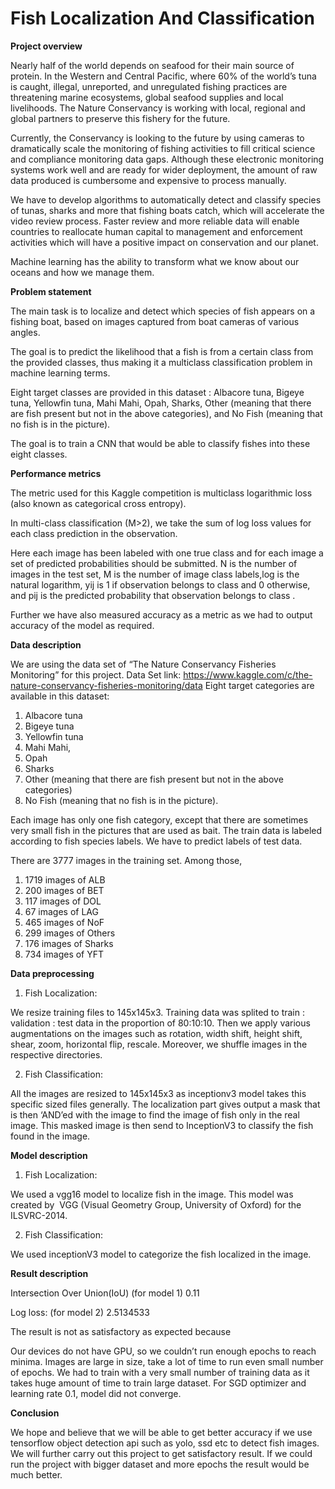 # Fish Localization And Classification

**Project overview**

Nearly half of the world depends on seafood for their main source of protein. In the Western and Central Pacific, where 60% of the world’s tuna is caught, illegal, unreported, and unregulated fishing practices are threatening marine ecosystems, global seafood supplies and local livelihoods. The Nature Conservancy is working with local, regional and global partners to preserve this fishery for the future.

Currently, the Conservancy is looking to the future by using cameras to dramatically scale the monitoring of fishing activities to fill critical science and compliance monitoring data gaps. Although these electronic monitoring systems work well and are ready for wider deployment, the amount of raw data produced is cumbersome and expensive to process manually.

We have to develop algorithms to automatically detect and classify species of tunas, sharks and more that fishing boats catch, which will accelerate the video review process. Faster review and more reliable data will enable countries to reallocate human capital to management and enforcement activities which will have a positive impact on conservation and our planet.

Machine learning has the ability to transform what we know about our oceans and how we manage them.  


**Problem statement**

The main task is to localize and detect which species of fish appears on a fishing boat, based on images captured from boat cameras of various angles. 

The goal is to predict the likelihood that a fish is from a certain class from the provided classes, thus making it a multiclass classification problem in machine learning terms.

Eight target classes are provided in this dataset : Albacore tuna, Bigeye tuna, Yellowfin tuna, Mahi Mahi, Opah, Sharks, Other (meaning that there are fish present but not in the above categories), and No Fish (meaning that no fish is in the picture).

The goal is to train a CNN that would be able to classify fishes into these eight classes.




**Performance metrics**

The metric used for this Kaggle competition is multiclass logarithmic loss (also known as
categorical cross entropy).  

In multi-class classification (M>2), we take the sum of log loss values for each class prediction in the observation.


Here each image has been labeled with one true class and for each image a set of predicted
probabilities should be submitted. N is the number of images in the test set, M is the number of
image class labels,log is the natural logarithm, yij is 1 if observation belongs to class and 0
otherwise, and pij is the predicted probability that observation belongs to class .


Further we have also measured accuracy as a metric as we had to output accuracy of the model as required.

**Data description**

We are using the data set of “The Nature Conservancy Fisheries Monitoring” for this project.
Data Set link: https://www.kaggle.com/c/the-nature-conservancy-fisheries-monitoring/data
Eight target categories are available in this dataset: 
1. Albacore tuna
2. Bigeye tuna
3. Yellowfin tuna
4. Mahi Mahi, 
5. Opah
6. Sharks
7. Other (meaning that there are fish present but not in the above categories) 
8. No Fish (meaning that no fish is in the picture). 

Each image has only one fish category, except that there are sometimes very small fish in the pictures that are used as bait. The train data is labeled according to fish species labels. We have to predict labels of test data.

There are 3777 images in the training set.
Among those,
1. 1719 images of ALB
2. 200 images of BET
3. 117 images of DOL
4. 67 images of LAG
5. 465 images of NoF
6. 299 images of Others
7. 176 images of Sharks
8. 734 images of YFT


**Data preprocessing**


1) Fish Localization: 

 We resize training files to 145x145x3. Training data was splited to train : validation : test data in the proportion of 80:10:10.  Then we apply various augmentations on the images such as rotation, width shift, height shift, shear, zoom, horizontal flip, rescale.  Moreover, we shuffle images in the respective directories.


2) Fish Classification:

All the images are resized to 145x145x3 as inceptionv3 model takes this specific sized files generally.
The localization part gives output a mask that is then ‘AND’ed  with the image to find the image of fish only in the real image. This masked image is then send to InceptionV3 to classify the fish found in the image.

**Model description**

1) Fish Localization:

We used a vgg16 model to localize fish in the image. This model was created by  VGG (Visual Geometry Group, University of Oxford) for the ILSVRC-2014.

2) Fish Classification:

We used inceptionV3 model to categorize the fish localized in the image.


**Result description**

Intersection Over Union(IoU)  (for model 1)
0.11

Log loss: (for model 2)
2.5134533

The result is not as satisfactory as expected because

Our devices do not have GPU, so we couldn’t run enough epochs to reach minima.
Images are large in size, take a lot of time to run even small number of epochs.
We had to train with a very small number of training data as it takes huge amount of time to train large dataset.
For SGD optimizer and learning rate 0.1, model did not converge.

**Conclusion**

We hope and believe that we will be able to get better accuracy if we use tensorflow object detection api such as yolo, ssd etc to detect fish images. We will further carry out this project to get satisfactory result. If we could run the project with bigger dataset and more epochs the result would be much better.


